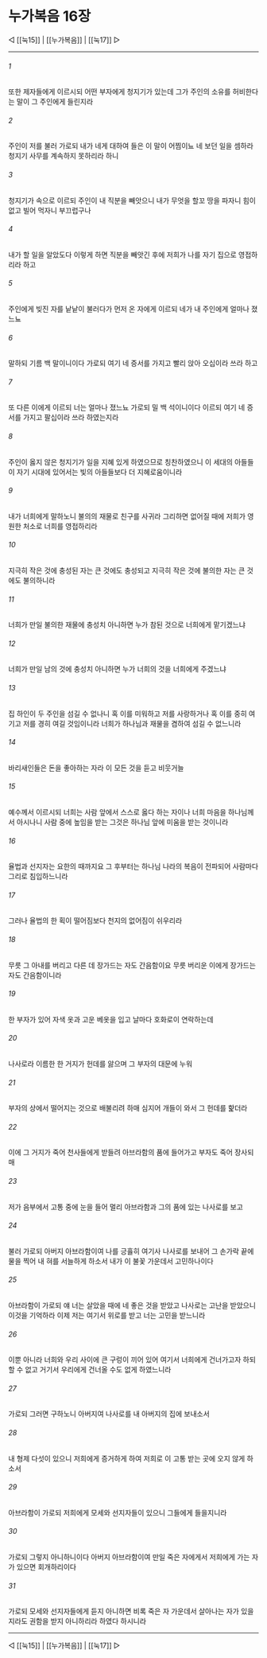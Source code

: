 # 누가복음 16장

◁ [[눅15]] | [[누가복음]] | [[눅17]] ▷
***

###### 1
또한 제자들에게 이르시되 어떤 부자에게 청지기가 있는데 그가 주인의 소유를 허비한다는 말이 그 주인에게 들린지라

###### 2
주인이 저를 불러 가로되 내가 네게 대하여 들은 이 말이 어찜이뇨 네 보던 일을 셈하라 청지기 사무를 계속하지 못하리라 하니

###### 3
청지기가 속으로 이르되 주인이 내 직분을 빼앗으니 내가 무엇을 할꼬 땅을 파자니 힘이 없고 빌어 먹자니 부끄럽구나

###### 4
내가 할 일을 알았도다 이렇게 하면 직분을 빼앗긴 후에 저희가 나를 자기 집으로 영접하리라 하고

###### 5
주인에게 빚진 자를 낱낱이 불러다가 먼저 온 자에게 이르되 네가 내 주인에게 얼마나 졌느뇨

###### 6
말하되 기름 백 말이니이다 가로되 여기 네 증서를 가지고 빨리 앉아 오십이라 쓰라 하고

###### 7
또 다른 이에게 이르되 너는 얼마나 졌느뇨 가로되 밀 백 석이니이다 이르되 여기 네 증서를 가지고 팔십이라 쓰라 하였는지라

###### 8
주인이 옳지 않은 청지기가 일을 지혜 있게 하였으므로 칭찬하였으니 이 세대의 아들들이 자기 시대에 있어서는 빛의 아들들보다 더 지혜로움이니라

###### 9
내가 너희에게 말하노니 불의의 재물로 친구를 사귀라 그리하면 없어질 때에 저희가 영원한 처소로 너희를 영접하리라

###### 10
지극히 작은 것에 충성된 자는 큰 것에도 충성되고 지극히 작은 것에 불의한 자는 큰 것에도 불의하니라

###### 11
너희가 만일 불의한 재물에 충성치 아니하면 누가 참된 것으로 너희에게 맡기겠느냐

###### 12
너희가 만일 남의 것에 충성치 아니하면 누가 너희의 것을 너희에게 주겠느냐

###### 13
집 하인이 두 주인을 섬길 수 없나니 혹 이를 미워하고 저를 사랑하거나 혹 이를 중히 여기고 저를 경히 여길 것임이니라 너희가 하나님과 재물을 겸하여 섬길 수 없느니라

###### 14
바리새인들은 돈을 좋아하는 자라 이 모든 것을 듣고 비웃거늘

###### 15
예수께서 이르시되 너희는 사람 앞에서 스스로 옳다 하는 자이나 너희 마음을 하나님께서 아시나니 사람 중에 높임을 받는 그것은 하나님 앞에 미움을 받는 것이니라

###### 16
율법과 선지자는 요한의 때까지요 그 후부터는 하나님 나라의 복음이 전파되어 사람마다 그리로 침입하느니라

###### 17
그러나 율법의 한 획이 떨어짐보다 천지의 없어짐이 쉬우리라

###### 18
무릇 그 아내를 버리고 다른 데 장가드는 자도 간음함이요 무릇 버리운 이에게 장가드는 자도 간음함이니라

###### 19
한 부자가 있어 자색 옷과 고운 베옷을 입고 날마다 호화로이 연락하는데

###### 20
나사로라 이름한 한 거지가 헌데를 앓으며 그 부자의 대문에 누워

###### 21
부자의 상에서 떨어지는 것으로 배불리려 하매 심지어 개들이 와서 그 헌데를 핥더라

###### 22
이에 그 거지가 죽어 천사들에게 받들려 아브라함의 품에 들어가고 부자도 죽어 장사되매

###### 23
저가 음부에서 고통 중에 눈을 들어 멀리 아브라함과 그의 품에 있는 나사로를 보고

###### 24
불러 가로되 아버지 아브라함이여 나를 긍휼히 여기사 나사로를 보내어 그 손가락 끝에 물을 찍어 내 혀를 서늘하게 하소서 내가 이 불꽃 가운데서 고민하나이다

###### 25
아브라함이 가로되 얘 너는 살았을 때에 네 좋은 것을 받았고 나사로는 고난을 받았으니 이것을 기억하라 이제 저는 여기서 위로를 받고 너는 고민을 받느니라

###### 26
이뿐 아니라 너희와 우리 사이에 큰 구렁이 끼어 있어 여기서 너희에게 건너가고자 하되 할 수 없고 거기서 우리에게 건너올 수도 없게 하였느니라

###### 27
가로되 그러면 구하노니 아버지여 나사로를 내 아버지의 집에 보내소서

###### 28
내 형제 다섯이 있으니 저희에게 증거하게 하여 저희로 이 고통 받는 곳에 오지 않게 하소서

###### 29
아브라함이 가로되 저희에게 모세와 선지자들이 있으니 그들에게 들을지니라

###### 30
가로되 그렇지 아니하니이다 아버지 아브라함이여 만일 죽은 자에게서 저희에게 가는 자가 있으면 회개하리이다

###### 31
가로되 모세와 선지자들에게 듣지 아니하면 비록 죽은 자 가운데서 살아나는 자가 있을지라도 권함을 받지 아니하리라 하였다 하시니라

***
◁ [[눅15]] | [[누가복음]] | [[눅17]] ▷